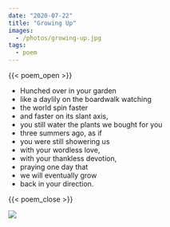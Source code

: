 ```yaml
---
date: "2020-07-22"
title: "Growing Up"
images:
  - /photos/growing-up.jpg
tags:
  - poem
---
```

  
{{< poem_open >}}

* Hunched over in your garden
* like a daylily on the boardwalk watching
* the world spin faster
* and faster on its slant axis,
* you still water the plants we bought for you
* three summers ago, as if
* you were still showering us
* with your wordless love,
* with your thankless devotion,
* praying one day that
* we will eventually grow
* back in your direction.


{{< poem_close >}}

![](/photos/growing-up.jpg)

